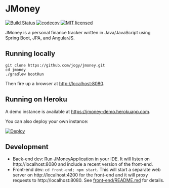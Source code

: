 # JMoney

[![Build Status](https://travis-ci.org/jogy/jmoney.svg?branch=master)](https://travis-ci.org/jogy/jmoney) 
[![codecov](https://codecov.io/gh/jogy/jmoney/branch/master/graph/badge.svg)](https://codecov.io/gh/jogy/jmoney)
[![MIT licensed](https://img.shields.io/badge/license-MIT-blue.svg)](http://jogy.mit-license.org)

JMoney is a personal finance tracker written in Java/JavaScript using Spring Boot, JPA, and AngularJS.

## Running locally

```
git clone https://github.com/jogy/jmoney.git
cd jmoney
./gradlew bootRun
```
Then fire up a browser at <http://localhost:8080>.

## Running on Heroku

A demo instance is available at <https://jmoney-demo.herokuapp.com>.

You can also deploy your own instance: 

[![Deploy](https://www.herokucdn.com/deploy/button.svg)](https://heroku.com/deploy)

## Development

* Back-end dev: Run JMoneyApplication in your IDE. It will listen on http://localhost:8080 and include a recent version
of the front-end.
* Front-end dev: `cd front-end; npm start`. This will start a separate web server on http://localhost:4200 for the
front-end and it will proxy requests to http://localhost:8080. See [front-end/README.md](front-end/README.md) for 
details.